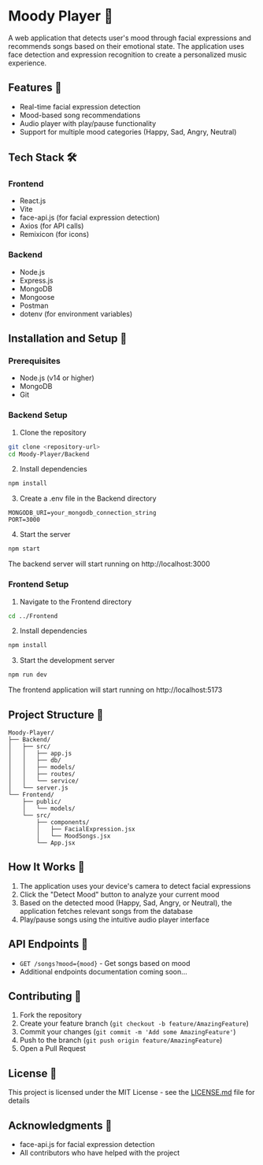 # Moody Player 🎵

A web application that detects user's mood through facial expressions and recommends songs based on their emotional state. The application uses face detection and expression recognition to create a personalized music experience.

## Features 🌟

- Real-time facial expression detection
- Mood-based song recommendations
- Audio player with play/pause functionality
- Support for multiple mood categories (Happy, Sad, Angry, Neutral)

## Tech Stack 🛠

### Frontend
- React.js
- Vite
- face-api.js (for facial expression detection)
- Axios (for API calls)
- Remixicon (for icons)

### Backend
- Node.js
- Express.js
- MongoDB
- Mongoose
- Postman
- dotenv (for environment variables)

## Installation and Setup 🚀

### Prerequisites
- Node.js (v14 or higher)
- MongoDB
- Git

### Backend Setup
1. Clone the repository
```bash
git clone <repository-url>
cd Moody-Player/Backend
```

2. Install dependencies
```bash
npm install
```

3. Create a .env file in the Backend directory
```env
MONGODB_URI=your_mongodb_connection_string
PORT=3000
```

4. Start the server
```bash
npm start
```

The backend server will start running on http://localhost:3000

### Frontend Setup
1. Navigate to the Frontend directory
```bash
cd ../Frontend
```

2. Install dependencies
```bash
npm install
```

3. Start the development server
```bash
npm run dev
```

The frontend application will start running on http://localhost:5173

## Project Structure 📁

```
Moody-Player/
├── Backend/
│   ├── src/
│   │   ├── app.js
│   │   ├── db/
│   │   ├── models/
│   │   ├── routes/
│   │   └── service/
│   └── server.js
└── Frontend/
    ├── public/
    │   └── models/
    └── src/
        ├── components/
        │   ├── FacialExpression.jsx
        │   └── MoodSongs.jsx
        └── App.jsx
```

## How It Works 🎯

1. The application uses your device's camera to detect facial expressions
2. Click the "Detect Mood" button to analyze your current mood
3. Based on the detected mood (Happy, Sad, Angry, or Neutral), the application fetches relevant songs from the database
4. Play/pause songs using the intuitive audio player interface

## API Endpoints 🔌

- `GET /songs?mood={mood}` - Get songs based on mood
- Additional endpoints documentation coming soon...

## Contributing 🤝

1. Fork the repository
2. Create your feature branch (`git checkout -b feature/AmazingFeature`)
3. Commit your changes (`git commit -m 'Add some AmazingFeature'`)
4. Push to the branch (`git push origin feature/AmazingFeature`)
5. Open a Pull Request

## License 📝

This project is licensed under the MIT License - see the [LICENSE.md](LICENSE.md) file for details

## Acknowledgments 🙏

- face-api.js for facial expression detection
- All contributors who have helped with the project
